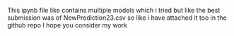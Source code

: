 This ipynb file like contains multiple models which i tried but like the best submission was of NewPrediction23.csv so like i have attached it too in the github repo
I hope you consider my work

